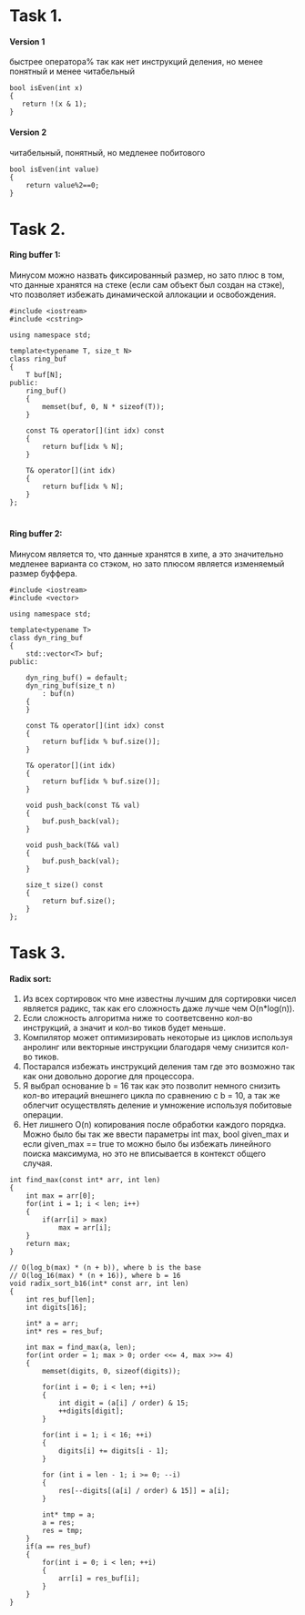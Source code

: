# Task 1.
#### Version 1
 быстрее оператора% так как нет инструкций деления, но менее понятный и менее читабельный
 ```
bool isEven(int x) 
{
    return !(x & 1);
}
```
 #### Version 2
 читабельный, понятный, но медленее побитового
```
bool isEven(int value)
{
    return value%2==0;
} 
 ```
#
#
#
# Task 2.
#### Ring buffer 1:
Минусом можно назвать фиксированный размер, но зато плюс в том, что данные хранятся на стеке (если сам объект был создан на стэке), что позволяет избежать динамической аллокации и освобождения.
```
#include <iostream>
#include <cstring>
 
using namespace std;
 
template<typename T, size_t N>
class ring_buf
{
    T buf[N];
public:
    ring_buf()
    {
        memset(buf, 0, N * sizeof(T));
    }
 
    const T& operator[](int idx) const
    {
        return buf[idx % N];
    }
    
    T& operator[](int idx)
    {
        return buf[idx % N];
    }
};
```
#
#
#
#### Ring buffer 2: 
Минусом является то, что данные хранятся в хипе, а это значительно медленее варианта со стэком, но зато плюсом является изменяемый размер буффера.
```
#include <iostream>
#include <vector>
 
using namespace std;
 
template<typename T>
class dyn_ring_buf
{
    std::vector<T> buf;
public:
 
    dyn_ring_buf() = default;
    dyn_ring_buf(size_t n)
        : buf(n)
    {
    }
 
    const T& operator[](int idx) const
    {
        return buf[idx % buf.size()];
    }
    
    T& operator[](int idx)
    {
        return buf[idx % buf.size()];
    }
    
    void push_back(const T& val)
    {
        buf.push_back(val);
    }
    
    void push_back(T&& val)
    {
        buf.push_back(val);
    }
    
    size_t size() const
    {
        return buf.size();
    }
};
```
#
#
#
# Task 3.
#### Radix sort: 
1. Из всех сортировок что мне известны лучшим для сортировки чисел является радикс, так как его сложность даже лучше чем O(n*log(n)). 
2. Если сложность алгоритма ниже то соответсвенно кол-во инструкций, а значит и кол-во тиков будет меньше.
3. Компилятор может оптимизировать некоторые из циклов используя анролинг или векторные инструкции благодаря чему снизится кол-во тиков.
4. Постарался избежать инструкций деления там где это возможно так как они довольно дорогие для процессора. 
5. Я выбрал основание b = 16 так как это позволит немного снизить кол-во итераций внешнего цикла по сравнению с b = 10, а так же облегчит осуществлять деление и умножение используя побитовые операции.
7. Нет лишнего O(n) копирования после обработки каждого порядка. Можно было бы так же ввести параметры int max, bool given_max и если given_max == true то можно было бы избежать линейного поиска максимума, но это не вписывается в контекст общего случая. 

```
int find_max(const int* arr, int len)
{
    int max = arr[0];
    for(int i = 1; i < len; i++)
    {
        if(arr[i] > max)
            max = arr[i];
    }
    return max;
}

// O(log_b(max) * (n + b)), where b is the base
// O(log_16(max) * (n + 16)), where b = 16
void radix_sort_b16(int* const arr, int len)
{
    int res_buf[len];
    int digits[16];
    
    int* a = arr;
    int* res = res_buf;
    
    int max = find_max(a, len);
    for(int order = 1; max > 0; order <<= 4, max >>= 4)
    {
        memset(digits, 0, sizeof(digits));
        
        for(int i = 0; i < len; ++i)
        {
            int digit = (a[i] / order) & 15;
            ++digits[digit];
        }
        
        for(int i = 1; i < 16; ++i)
        {
            digits[i] += digits[i - 1];
        }
        
        for (int i = len - 1; i >= 0; --i)
        {
            res[--digits[(a[i] / order) & 15]] = a[i];
        }
        
        int* tmp = a;
        a = res;
        res = tmp;
    }
    if(a == res_buf) 
    {
        for(int i = 0; i < len; ++i)
        {
            arr[i] = res_buf[i];
        }
    }
}
```

